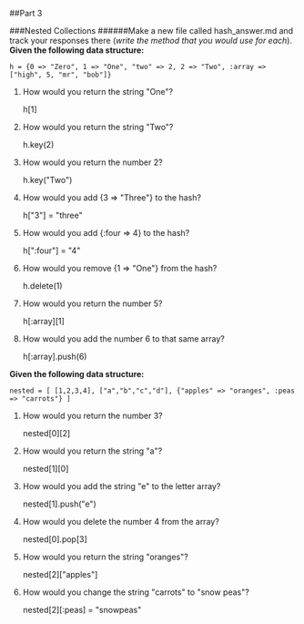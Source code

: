 ##Part 3

###Nested Collections
######Make a new file called hash_answer.md and track your responses there (_write the method that you would use for each_).
**Given the following data structure:**

```
h = {0 => "Zero", 1 => "One", "two" => 2, 2 => "Two", :array => ["high", 5, "mr", "bob"]}
```

1. How would you return the string "One"? 

	h[1]	

2. How would you return the string "Two"? 
	
	h.key(2)

3. How would you return the number 2? 
	
	h.key("Two")

4. How would you add {3 => "Three"} to the hash? 

	h["3"] = "three"

5. How would you add {:four => 4} to the hash?

	h[":four"] = "4"

6. How would you remove {1 => "One"} from the hash?

	h.delete(1)

7. How would you return the number 5?

	h[:array][1]

8. How would you add the number 6 to that same array?
	
	h[:array].push(6)
	
	
**Given the following data structure:**

```
nested = [ [1,2,3,4], ["a","b","c","d"], {"apples" => "oranges", :peas => "carrots"} ]
```

1. How would you return the number 3?

	nested[0][2]

2. How would you return the string "a"?

	nested[1][0]

3. How would you add the string "e" to the letter array?

	nested[1].push("e")

4. How would you delete the number 4 from the array?

	nested[0].pop[3]

5. How would you return the string "oranges"?

	nested[2]["apples"]

6. How would you change the string "carrots" to "snow peas"?

	 nested[2][:peas] = "snowpeas"


